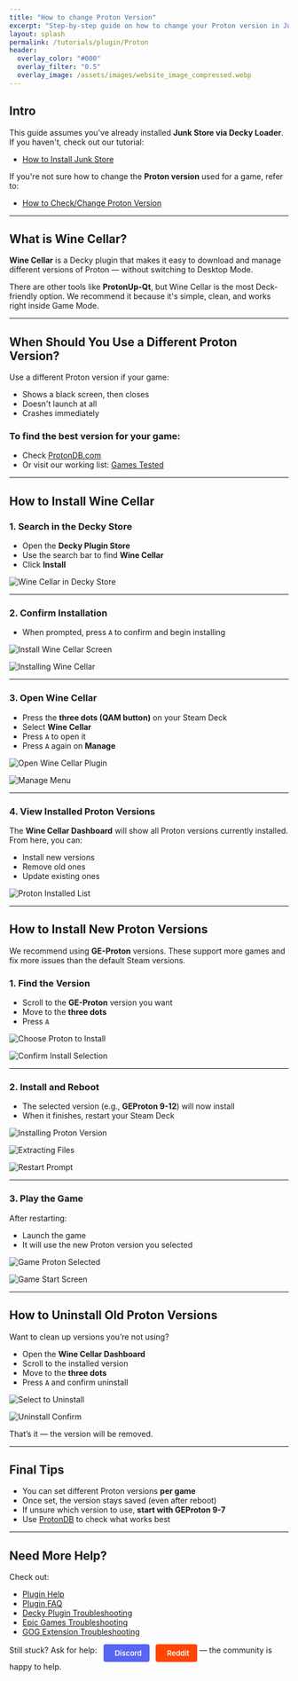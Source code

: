 ```yaml
---
title: "How to change Proton Version"
excerpt: "Step-by-step guide on how to change your Proton version in Junk Store"
layout: splash
permalink: /tutorials/plugin/Proton
header:
  overlay_color: "#000"
  overlay_filter: "0.5"
  overlay_image: /assets/images/website_image_compressed.webp
---
```

<div class="spacer mt-4"></div>

<h2>Intro</h2>

<p>This guide assumes you've already installed <strong>Junk Store via Decky Loader</strong>.<br>
If you haven't, check out our tutorial:</p>

<ul>
  <li><a href="/tutorials/plugin/Install">How to Install Junk Store</a></li>
</ul>

<p>If you're not sure how to change the <strong>Proton version</strong> used for a game, refer to:</p>

<ul>
  <li><a href="/tutorials/plugin/Proton">How to Check/Change Proton Version</a></li>
</ul>

<hr>

<h2>What is Wine Cellar?</h2>

<p><strong>Wine Cellar</strong> is a Decky plugin that makes it easy to download and manage different versions of Proton — without switching to Desktop Mode.</p>

<p>There are other tools like <strong>ProtonUp-Qt</strong>, but Wine Cellar is the most Deck-friendly option. We recommend it because it's simple, clean, and works right inside Game Mode.</p>

<hr>

<h2>When Should You Use a Different Proton Version?</h2>

<p>Use a different Proton version if your game:</p>

<ul>
  <li>Shows a black screen, then closes</li>
  <li>Doesn't launch at all</li>
  <li>Crashes immediately</li>
</ul>

<h3>To find the best version for your game:</h3>

<ul>
  <li>Check <a href="https://www.protondb.com/" target="_blank" rel="noopener">ProtonDB.com</a></li>
  <li>Or visit our working list: <a href="/tested-games/">Games Tested</a></li>
</ul>

<hr>

<h2>How to Install Wine Cellar</h2>

<h3>1. Search in the Decky Store</h3>

<ul>
  <li>Open the <strong>Decky Plugin Store</strong></li>
  <li>Use the search bar to find <strong>Wine Cellar</strong></li>
  <li>Click <strong>Install</strong></li>
</ul>

<p><img src="/assets/images/Wine/Wine%20Cellar%20in%20Decky%20Store.jpg" alt="Wine Cellar in Decky Store"></p>

<hr>

<h3>2. Confirm Installation</h3>

<ul>
  <li>When prompted, press <code>A</code> to confirm and begin installing</li>
</ul>

<p><img src="/assets/images/Wine/Install%20Wine%20Cellar%20Screen.jpg" alt="Install Wine Cellar Screen"></p>
<p><img src="/assets/images/Wine/Installing%20Wine%20Cellar.jpg" alt="Installing Wine Cellar"></p>

<hr>

<h3>3. Open Wine Cellar</h3>

<ul>
  <li>Press the <strong>three dots (QAM button)</strong> on your Steam Deck</li>
  <li>Select <strong>Wine Cellar</strong></li>
  <li>Press <code>A</code> to open it</li>
  <li>Press <code>A</code> again on <strong>Manage</strong></li>
</ul>

<p><img src="/assets/images/Wine/Wine%20Cellar%20Plugin%20Button.jpg" alt="Open Wine Cellar Plugin"></p>
<p><img src="/assets/images/Wine/Wine%20Cellar%20Manage.jpg" alt="Manage Menu"></p>

<hr>

<h3>4. View Installed Proton Versions</h3>

<p>The <strong>Wine Cellar Dashboard</strong> will show all Proton versions currently installed.<br>
From here, you can:</p>

<ul>
  <li>Install new versions</li>
  <li>Remove old ones</li>
  <li>Update existing ones</li>
</ul>

<p><img src="/assets/images/Wine/Proton%20Installed.jpg" alt="Proton Installed List"></p>

<hr>

<h2>How to Install New Proton Versions</h2>

<p>We recommend using <strong>GE-Proton</strong> versions. These support more games and fix more issues than the default Steam versions.</p>

<h3>1. Find the Version</h3>

<ul>
  <li>Scroll to the <strong>GE-Proton</strong> version you want</li>
  <li>Move to the <strong>three dots</strong></li>
  <li>Press <code>A</code></li>
</ul>

<p><img src="/assets/images/Wine/Proton%20Not%20Installed.jpg" alt="Choose Proton to Install"></p>
<p><img src="/assets/images/Wine/Install%20selection%20PV.jpg" alt="Confirm Install Selection"></p>

<hr>

<h3>2. Install and Reboot</h3>

<ul>
  <li>The selected version (e.g., <strong>GEProton 9-12</strong>) will now install</li>
  <li>When it finishes, restart your Steam Deck</li>
</ul>

<p><img src="/assets/images/Wine/Installing%20PV.jpg" alt="Installing Proton Version"></p>
<p><img src="/assets/images/Wine/Extracting%20PV.jpg" alt="Extracting Files"></p>
<p><img src="/assets/images/Wine/Restart%20to%20use%20PV.jpg" alt="Restart Prompt"></p>

<hr>

<h3>3. Play the Game</h3>

<p>After restarting:</p>

<ul>
  <li>Launch the game</li>
  <li>It will use the new Proton version you selected</li>
</ul>

<p><img src="/assets/images/Wine/TMNT%20PV%20Selection.jpg" alt="Game Proton Selected"></p>
<p><img src="/assets/images/Wine/TMNT%20Start%20Screen.jpg" alt="Game Start Screen"></p>

<hr>

<h2>How to Uninstall Old Proton Versions</h2>

<p>Want to clean up versions you’re not using?</p>

<ul>
  <li>Open the <strong>Wine Cellar Dashboard</strong></li>
  <li>Scroll to the installed version</li>
  <li>Move to the <strong>three dots</strong></li>
  <li>Press <code>A</code> and confirm uninstall</li>
</ul>

<p><img src="/assets/images/Wine/PV%20to%20uninstall.jpg" alt="Select to Uninstall"></p>
<p><img src="/assets/images/Wine/Uninstall%20PV.jpg" alt="Uninstall Confirm"></p>

<p>That’s it — the version will be removed.</p>

<hr>

<h2>Final Tips</h2>

<ul>
  <li>You can set different Proton versions <strong>per game</strong></li>
  <li>Once set, the version stays saved (even after reboot)</li>
  <li>If unsure which version to use, <strong>start with GEProton 9-7</strong></li>
  <li>Use <a href="https://www.protondb.com/" target="_blank" rel="noopener">ProtonDB</a> to check what works best</li>
</ul>

<hr>

<h2>Need More Help?</h2>

<p>Check out:</p>

<ul>
  <li><a href="/deckyhelp">Plugin Help</a></li>
  <li><a href="/faq/decky/">Plugin FAQ</a></li>
  <li><a href="/troubleshooting/plugin">Decky Plugin Troubleshooting</a></li>
  <li><a href="/troubleshooting/epic">Epic Games Troubleshooting</a></li>
  <li><a href="/troubleshooting/gog">GOG Extension Troubleshooting</a></li>
</ul>

<p>Still stuck? Ask for help: 
<a href="https://discord.gg/6mRUhR6Teh" target="_blank" rel="noopener" class="community-btn discord-btn">
  <i class="fab fa-discord" style="margin-right: 6px;"></i> Discord
</a>
<a href="https://www.reddit.com/r/JunkStore/" target="_blank" rel="noopener" class="community-btn reddit-btn">
  <i class="fab fa-reddit" style="margin-right: 6px;"></i> Reddit
</a>
— the community is happy to help.</p>


<style>
.community-btn {
  display: inline-flex;
  align-items: center;
  padding: 6px 12px;
  border-radius: 4px;
  text-decoration: none;
  font-weight: 600;
  font-size: 13px;
  transition: all 0.2s ease;
  border: 2px solid transparent;
  margin-left: 8px;
  color: white;
}

.discord-btn {
  background: #5865f2;
  color: white !important;
}

.reddit-btn {
  background: #ff4500;
  color: white !important;
}

.community-btn:hover {
  transform: translateY(-1px);
  box-shadow: 0 4px 12px rgba(0, 0, 0, 0.3);
  text-decoration: none;
  color: white;
  opacity: 0.9;
}
</style>
